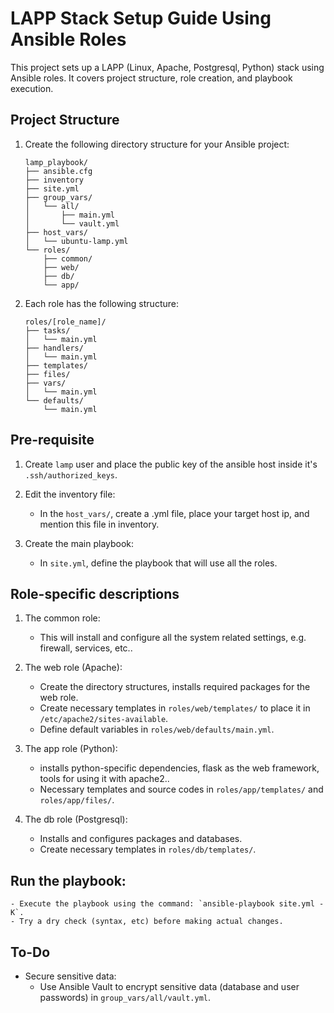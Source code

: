 # LAPP Stack Setup Guide Using Ansible Roles

This project sets up a LAPP (Linux, Apache, Postgresql, Python) stack using Ansible roles. It covers project structure, role creation, and playbook execution.

## Project Structure

1. Create the following directory structure for your Ansible project:

   ```
   lamp_playbook/
   ├── ansible.cfg
   ├── inventory
   ├── site.yml
   ├── group_vars/
   │   └── all/
   │       ├── main.yml
   │       └── vault.yml
   ├── host_vars/
   │   └── ubuntu-lamp.yml
   └── roles/
       ├── common/
       ├── web/
       ├── db/
       └── app/
   ```

2. Each role has the following structure:

   ```
   roles/[role_name]/
   ├── tasks/
   │   └── main.yml
   ├── handlers/
   │   └── main.yml
   ├── templates/
   ├── files/
   ├── vars/
   │   └── main.yml
   └── defaults/
       └── main.yml
   ```

## Pre-requisite 

1. Create `lamp` user and place the public key of the ansible host inside it's `.ssh/authorized_keys`.

2. Edit the inventory file:
   - In the `host_vars/`, create a .yml file, place your target host ip, and mention this file in inventory.

3. Create the main playbook:
   - In `site.yml`, define the playbook that will use all the roles.

## Role-specific descriptions 

1. The common role:
   - This will install and configure all the system related settings, e.g. firewall, services, etc..

2. The web role (Apache):
   - Create the directory structures, installs required packages for the web role.
   - Create necessary templates in `roles/web/templates/` to place it in `/etc/apache2/sites-available`.
   - Define default variables in `roles/web/defaults/main.yml`.

3. The app role (Python):
   - installs python-specific dependencies, flask as the web framework, tools for using it with apache2..
   - Necessary templates and source codes in `roles/app/templates/` and `roles/app/files/`.

4. The db role (Postgresql):
   - Installs and configures packages and databases.
   - Create necessary templates in `roles/db/templates/`.


## Run the playbook:
    - Execute the playbook using the command: `ansible-playbook site.yml -K`.
    - Try a dry check (syntax, etc) before making actual changes.

## To-Do
- Secure sensitive data:
    - Use Ansible Vault to encrypt sensitive data (database and user passwords) in `group_vars/all/vault.yml`.

